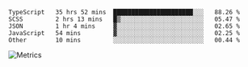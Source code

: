<!--START_SECTION:waka-->

```text
TypeScript   35 hrs 52 mins  ██████████████████████░░░   88.26 %
SCSS         2 hrs 13 mins   █▒░░░░░░░░░░░░░░░░░░░░░░░   05.47 %
JSON         1 hr 4 mins     ▓░░░░░░░░░░░░░░░░░░░░░░░░   02.65 %
JavaScript   54 mins         ▓░░░░░░░░░░░░░░░░░░░░░░░░   02.25 %
Other        10 mins         ░░░░░░░░░░░░░░░░░░░░░░░░░   00.44 %
```

<!--END_SECTION:waka-->

![Metrics](https://metrics.lecoq.io/TachibanaKimika?template=classic&base.activity=0&base.community=0&base.repositories=0&languages=1&isocalendar=1&isocalendar.duration=half-year&languages.limit=8&languages.sections=most-used&languages.colors=github&languages.threshold=0%25&languages.indepth=false&languages.recent.load=300&languages.recent.days=14&config.timezone=Asia%2FShanghai)
